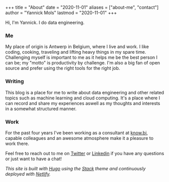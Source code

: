 +++
title = "About"
date = "2020-11-01"
aliases = ["about-me", "contact"]
author = "Yannick Mols"
lastmod = "2020-11-01"
+++

Hi, I'm Yannick. I do data engineering.

### Me

My place of origin is Antwerp in Belgium, where I live and work. I like coding, cooking, traveling and lifting heavy things in my spare time. Challenging myself is important to me as it helps me be the best person I can be; my "motto" is productivity by challenge. I'm also a big fan of open source and prefer using the right tools for the right job.

### Writing

This blog is a place for me to write about data engineering and other related topics such as machine learning and cloud computing. It's a place where I can record and share my experiences aswell as my thoughts and interests in a somewhat structured manner. 

### Work

For the past four years I've been working as a consultant at [know.bi](https://know.bi/), capable colleagues and an awesome atmosphere make it a pleasure to work there.

Feel free to reach out to me on [Twitter](https://twitter.com/yannickmols) or [Linkedin](https://www.linkedin.com/in/yannickmols/) if you have any questions or just want to have a chat!

*This site is built with [Hugo](https://gohugo.io/) using the [Stack](https://github.com/CaiJimmy/hugo-theme-stack) theme and continuously deployed with [Netlify](https://www.netlify.com/).*